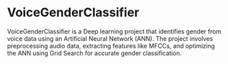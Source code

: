 # VoiceGenderClassifier
VoiceGenderClassifier is a Deep learning project that identifies gender from voice data using an Artificial Neural Network (ANN). The project involves preprocessing audio data, extracting features like MFCCs, and optimizing the ANN using Grid Search for accurate gender classification.
